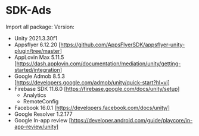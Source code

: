 # SDK-Ads
Import all package:
Version:
- Unity 2021.3.30f1
- Appsflyer 6.12.20 [https://github.com/AppsFlyerSDK/appsflyer-unity-plugin/tree/master]
- AppLovin Max 5.11.5 [https://dash.applovin.com/documentation/mediation/unity/getting-started/integration]
- Google Admob 8.5.3 [https://developers.google.com/admob/unity/quick-start?hl=vi]
- Firebase SDK 11.6.0 [https://firebase.google.com/docs/unity/setup]
  + Analytics
  + RemoteConfig
- Facebook 16.0.1 [https://developers.facebook.com/docs/unity/]
- Google Resolver 1.2.177
- Google In-app review [https://developer.android.com/guide/playcore/in-app-review/unity]
  
